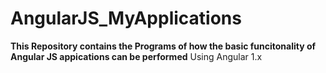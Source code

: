 # AngularJS_MyApplications

**This Repository contains the Programs of how the basic funcitonality of Angular JS appications can be performed**
Using Angular 1.x
